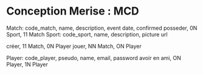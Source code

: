 # Conception Merise : MCD

Match: code_match, name, description, event date, confirmed
posseder, 0N Sport, 11 Match
Sport: code_sport, name, description, picture url

créer, 11 Match, 0N Player
jouer, NN Match, ON Player

Player: code_player, pseudo, name, email, password
avoir en ami, ON Player, 1N Player
